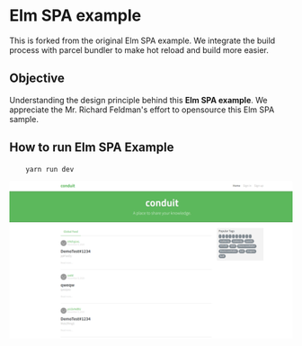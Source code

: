 # Elm SPA example

This is forked from the original Elm SPA example. We integrate the build process with parcel bundler to make hot reload and build more easier.

## Objective

Understanding the design principle behind this **Elm SPA example**. We appreciate the Mr. Richard Feldman's effort to opensource this Elm SPA sample.

## How to run Elm SPA Example

```sh
    yarn run dev
```

![SPA App screenshot](/assets/images/screenshot.png)